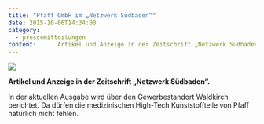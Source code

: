 ```yaml
---
title: "Pfaff GmbH im „Netzwerk Südbaden“"
date: 2015-10-06T14:34:00
category:
  - pressemitteilungen
content:      Artikel und Anzeige in der Zeitschrift „Netzwerk Südbaden“.    In der aktuellen Ausgabe wird über den Gewerbestandort Waldkirch berichtet. Da dürfen die medizinischen High-Tech Kunststoffteile von Pfaff natürlich nicht fehlen. 
---
```

![](/Pfaff_Netzwerk_Suedbaden.jpg)

**Artikel und Anzeige in der Zeitschrift „Netzwerk Südbaden“.** 

In der aktuellen Ausgabe wird über den Gewerbestandort Waldkirch berichtet. Da dürfen die medizinischen High-Tech Kunststoffteile von Pfaff natürlich nicht fehlen.